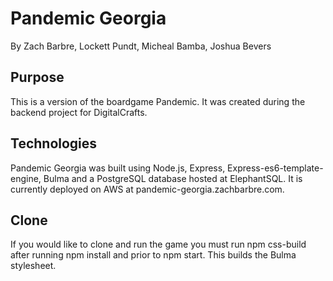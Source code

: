 # Pandemic Georgia

By Zach Barbre, Lockett Pundt, Micheal Bamba, Joshua Bevers

## Purpose

This is a version of the boardgame Pandemic. It was created during the backend project for DigitalCrafts.

## Technologies

Pandemic Georgia was built using Node.js, Express, Express-es6-template-engine, Bulma and a PostgreSQL database hosted at ElephantSQL. It is currently deployed on AWS at pandemic-georgia.zachbarbre.com.

## Clone

If you would like to clone and run the game you must run npm css-build after running npm install and prior to npm start. This builds the Bulma stylesheet.
